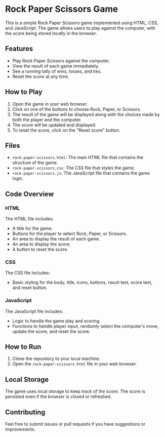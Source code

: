 # Rock Paper Scissors Game

This is a simple Rock Paper Scissors game implemented using HTML, CSS, and JavaScript. The game allows users to play against the computer, with the score being stored locally in the browser.

## Features

- Play Rock Paper Scissors against the computer.
- View the result of each game immediately.
- See a running tally of wins, losses, and ties.
- Reset the score at any time.

## How to Play

1. Open the game in your web browser.
2. Click on one of the buttons to choose Rock, Paper, or Scissors.
3. The result of the game will be displayed along with the choices made by both the player and the computer.
4. The score will be updated and displayed.
5. To reset the score, click on the "Reset score" button.

## Files

- `rock-paper-scissors.html`: The main HTML file that contains the structure of the game.
- `rock-paper-scissors.css`: The CSS file that styles the game.
- `rock-paper-scissors.js`: The JavaScript file that contains the game logic.

## Code Overview

### HTML

The HTML file includes:

- A title for the game.
- Buttons for the player to select Rock, Paper, or Scissors.
- An area to display the result of each game.
- An area to display the score.
- A button to reset the score.

### CSS

The CSS file includes:

- Basic styling for the body, title, icons, buttons, result text, score text, and reset button.

### JavaScript

The JavaScript file includes:

- Logic to handle the game play and scoring.
- Functions to handle player input, randomly select the computer's move, update the score, and reset the score.

## How to Run

1. Clone the repository to your local machine.
2. Open the `rock-paper-scissors.html` file in your web browser.

## Local Storage

The game uses local storage to keep track of the score. The score is persisted even if the browser is closed or refreshed.

## Contributing

Feel free to submit issues or pull requests if you have suggestions or improvements.
